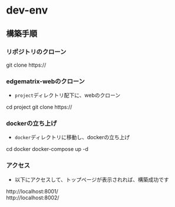 # dev-env

## 構築手順

### リポジトリのクローン

git clone https://

### edgematrix-webのクローン

- `project`ディレクトリ配下に、webのクローン

cd project
git clone https://

### dockerの立ち上げ

- `docker`ディレクトリに移動し、dockerの立ち上げ

cd docker
docker-compose up -d

### アクセス

- 以下にアクセスして、トップページが表示されれば、構築成功です


http://localhost:8001/ <br>
http://localhost:8002/

